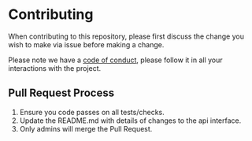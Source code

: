 # Contributing

When contributing to this repository, please first discuss the change you wish to make via issue before making a change. 

Please note we have a [code of conduct](/.github/CODE_OF_CONDUCT.md), please follow it in all your interactions with the project.

## Pull Request Process

1. Ensure you code passes on all tests/checks.
2. Update the README.md with details of changes to the api interface.
3. Only admins will merge the Pull Request.
